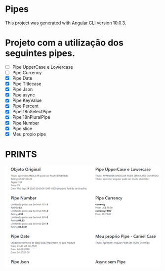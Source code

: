 # Pipes

This project was generated with [Angular CLI](https://github.com/angular/angular-cli) version 10.0.3.

# Projeto com a utilização dos seguintes pipes.

- [ ] Pipe UpperCase e Lowercase
- [ ] Pipe Currency
- [x] Pipe Date
- [x] Pipe Titlecase
- [x] Pipe Json
- [x] Pipe async
- [x] Pipe KeyValue
- [x] Pipe Percent
- [x] Pipe 18nSelectPipe
- [x] Pipe 18nPluralPipe
- [x] Pipe Number
- [x] Pipe slice
- [x] Meu propio pipe

# PRINTS 

![](../images/01.png)
